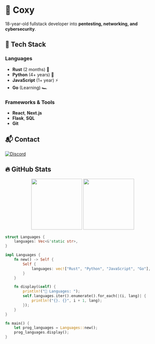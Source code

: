 # 👋 Coxy

18-year-old fullstack developer into **pentesting, networking, and cybersecurity**.  

## 🚀 Tech Stack

### Languages
- **Rust** (2 months) 🦀
- **Python** (4+ years) 🐍
- **JavaScript** (1+ year) ⚡
- **Go** (Learning) 🏎️

### Frameworks & Tools
- **React**, **Next.js**
- **Flask**, **SQL**
- **Git**

## 📬 Contact
[![Discord](https://img.shields.io/badge/Discord-coxy.57-7289DA?style=for-the-badge&logo=discord)](https://discord.com/)  

## 🔥 GitHub Stats
<p align="center">
  <img src="https://github-readme-stats.vercel.app/api?username=1coxy57&theme=tokyonight&show_icons=true&hide_border=true&count_private=true" height="165">
  <img src="https://github-readme-streak-stats.herokuapp.com/?user=1coxy57&theme=tokyonight&hide_border=true" height="165">
</p>

```rust
struct Languages {
    languages: Vec<&'static str>,
}

impl Languages {
    fn new() -> Self {
        Self {
            languages: vec!["Rust", "Python", "JavaScript", "Go"],
        }
    }

    fn display(&self) {
        println!("🚀 Languages: ");
        self.languages.iter().enumerate().for_each(|(i, lang)| {
            println!("{}. {}", i + 1, lang);
        });
    }
}

fn main() {
    let prog_languages = Languages::new();
    prog_languages.display();
}
